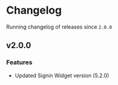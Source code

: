 # Changelog
Running changelog of releases since `2.0.0`

## v2.0.0

### Features

- Updated Signin Widget version (5.2.0)
